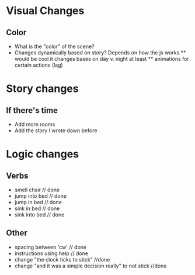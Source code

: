 # Visual Changes
## Color
* What is the "color" of the scene?
* Changes dynamically based on story? Depends on how the js works
** would be cool it changes bases on day v. night at least
** animations for certain actions (lag)

# Story changes
## If there's time
* Add more rooms
* Add the story I wrote down before

# Logic changes
## Verbs
* smell chair       // done
* jump into bed     // done
* jump in bed       // done
* sink in bed       // done
* sink into bed     // done
## Other
* spacing between 'cw'  // done
* instructions using help  // done
* change "the clock ticks to stick" //done
* change "and it was a simple decision really" to not stick  //done

